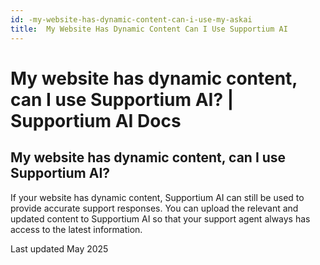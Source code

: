 ```yaml
---
id: -my-website-has-dynamic-content-can-i-use-my-askai
title:  My Website Has Dynamic Content Can I Use Supportium AI
---
```


# My website has dynamic content, can I use Supportium AI? | Supportium AI Docs

## My website has dynamic content, can I use Supportium AI?

If your website has dynamic content, Supportium AI can still be used to provide accurate support responses. You can upload the relevant and updated content to Supportium AI so that your support agent always has access to the latest information.

Last updated May 2025
